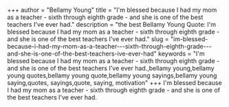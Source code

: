 +++
author = "Bellamy Young"
title = "I'm blessed because I had my mom as a teacher - sixth through eighth grade - and she is one of the best teachers I've ever had."
description = "the best Bellamy Young Quote: I'm blessed because I had my mom as a teacher - sixth through eighth grade - and she is one of the best teachers I've ever had."
slug = "im-blessed-because-i-had-my-mom-as-a-teacher---sixth-through-eighth-grade---and-she-is-one-of-the-best-teachers-ive-ever-had"
keywords = "I'm blessed because I had my mom as a teacher - sixth through eighth grade - and she is one of the best teachers I've ever had.,bellamy young,bellamy young quotes,bellamy young quote,bellamy young sayings,bellamy young saying,quotes, sayings,quote, saying, motivation"
+++
I'm blessed because I had my mom as a teacher - sixth through eighth grade - and she is one of the best teachers I've ever had.

